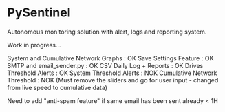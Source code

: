# PySentinel
Autonomous monitoring solution with alert, logs and reporting system.

Work in progress...

System and Cumulative Network Graphs : OK
Save Settings Feature : OK
SMTP and email_sender.py : OK
CSV Daily Log + Reports : OK
Drives Threshold Alerts : OK
System Threshold Alerts : NOK
Cumulative Network Threshold : NOK (Must remove the sliders and go for user input - changed from live speed to cumulative data)

Need to add "anti-spam feature" if same email has been sent already < 1H

